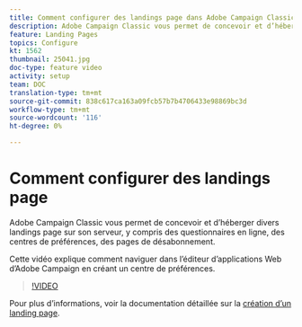 ```yaml
---
title: Comment configurer des landings page dans Adobe Campaign Classic
description: Adobe Campaign Classic vous permet de concevoir et d’héberger divers landings page sur son serveur, y compris des questionnaires en ligne, des centres de préférences, des pages de désabonnement. Cette vidéo explique comment naviguer dans l’éditeur d’applications Web d’Adobe Campaign en créant un centre de préférences.
feature: Landing Pages
topics: Configure
kt: 1562
thumbnail: 25041.jpg
doc-type: feature video
activity: setup
team: DOC
translation-type: tm+mt
source-git-commit: 838c617ca163a09fcb57b7b4706433e98869bc3d
workflow-type: tm+mt
source-wordcount: '116'
ht-degree: 0%

---
```



# Comment configurer des landings page

Adobe Campaign Classic vous permet de concevoir et d’héberger divers landings page sur son serveur, y compris des questionnaires en ligne, des centres de préférences, des pages de désabonnement.

Cette vidéo explique comment naviguer dans l’éditeur d’applications Web d’Adobe Campaign en créant un centre de préférences.

>[!VIDEO](https://video.tv.adobe.com/v/25041?quality=12)

Pour plus d’informations, voir la documentation détaillée sur la [création d’un landing page](https://docs.adobe.com/content/help/en/campaign-classic/using/designing-content/editing-html-content/creating-a-landing-page.html).
